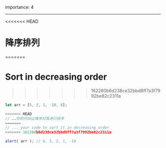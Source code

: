 importance: 4

---

<<<<<<< HEAD
# 降序排列
=======
# Sort in decreasing order
>>>>>>> 162280b6d238ce32bbd8ff7a3f7992be82c2311a

```js
let arr = [5, 2, 1, -10, 8];

<<<<<<< HEAD
// ……你的代码以降序对其进行排序
=======
// ... your code to sort it in decreasing order
>>>>>>> 162280b6d238ce32bbd8ff7a3f7992be82c2311a

alert( arr ); // 8, 5, 2, 1, -10
```

